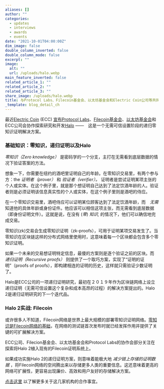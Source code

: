 ```yaml
---
aliases: []
author: ""
categories:
  - updates
  - interviews
  - awards
  - events
date: "2021-10-01T04:00:00Z"
dim_image: false
double_column_inverted: false
double_column_mode: false
excerpt: ""
image:
  alt: ""
  url: /uploads/halo.webp
main_feature_inverted: false
related_article_1: ""
related_article_2: ""
related_article_3: ""
share_image: /uploads/halo.webp
title: 与Protocol Labs、Filecoin基金会、以太坊基金会和Electric Coin公司等共同复兴Halo 2
_template: blog_detail_ch
---
```


最近[Electric Coin](https://electriccoin.co/ "Electric Coin Co.") (ECC) [宣布](https://electriccoin.co/blog/ethereum-zcash-filecoin-collab/)[Protocol Labs](https://protocol.ai "Protocol Labs")、[Filecoin基金会](https://fil.org/ "Filecoin Foundation")、[以太坊基金会](https://ethereum.org/en/foundation/ "Ethereum Foundation")和ECC公司会协作探索研究和开发[Halo](https://electriccoin.co/blog/halo-recursive-proof-composition-without-a-trusted-setup/) ——　这是一个无需可信设置阶段的递归零知识证明解决方案。

### 基础知识：零知识，递归证明以及Halo

_零知识（Zero knowledge）_ 是密码学的一个分支，主打在无需看到底层数据的情况下验证答案的方法。

想象一下，你需要在纽约的酒吧里证明自己的年龄。在零知识交易里，有两个参与方：the _证明者（prover）_ 和 _验证者（verifier）。_ 证明者是尝试证明某项主张的个人或实体。在这个例子里，就是那个想证明自己达到了法定饮酒年龄的人。验证者则是必须证明该信息真实性的个人或实体，在这个例子里则是酒吧的侍应。

在一个零知识交易里，酒吧侍应可以证明某位顾客达到了法定饮酒年龄，而　*无需* 知道他的具体年龄或身份证件。他应该可以相信这项主张，而无需看到底层数据（即身份证明文件）。这就是说，在没有 (_零_) _知识,_ 的情况下，他们可以确信地完成交易。

零知识(zk)交易会生成零知识证明（zk-proofs），可用于证明某项交易发生了。当零知识在区块链这样的分布式网络里使用时，这意味着每一个区块都会包含多个零知识证明。

如果一个未来的交易想证明特定信息，最傻的方案则是逐个验证之前的区块。而 _递归证明（Recursive proofs）_ 则提供了一个取巧方案，实现了“证明的证明”（proofs of proofs），即构建相连的证明的历史，这样就只需验证少数证明了。

Halo是ECC公司的一项递归证明研究，最初在２０１９年作为区块链网络上设立递归证明（无需可信设置这个复杂和成本高昂的过程）的解决方案提出的。Halo 2是递归证明研究的下一个迭代品。

### Halo 2实战: Filecoin

或许很多人不知道，Filecoin网络是世界上最大规模的部署零知识证明网络。[零知识是Filecoin网络的基础](https://filecoin.io/blog/posts/zero-knowledge-and-the-filecoin-network/)，在网络的测试链首次发布时就已经发挥作用并提供了关键的可扩展解决方案。

ECC公司、Filecion基金会、以太坊基金会和Protocol Labs的协作会部分关注在探索将Halo 2植入现有的Filecoin证明系统上。

如果成功实施Halo 2的递归证明方案，则意味着能极大地 _减少链上存储的证明数据_ ，将Filecoin网络的空间腾出来以存储更多人类的重要信息。这还意味着更高的网络可扩展性，更容易出现廉价、高效和用户友好的存储解决方案。

[点击这里](https://electriccoin.co/blog/ethereum-zcash-filecoin-collab/) 以了解更多关于这几家机构的合作事宜。

